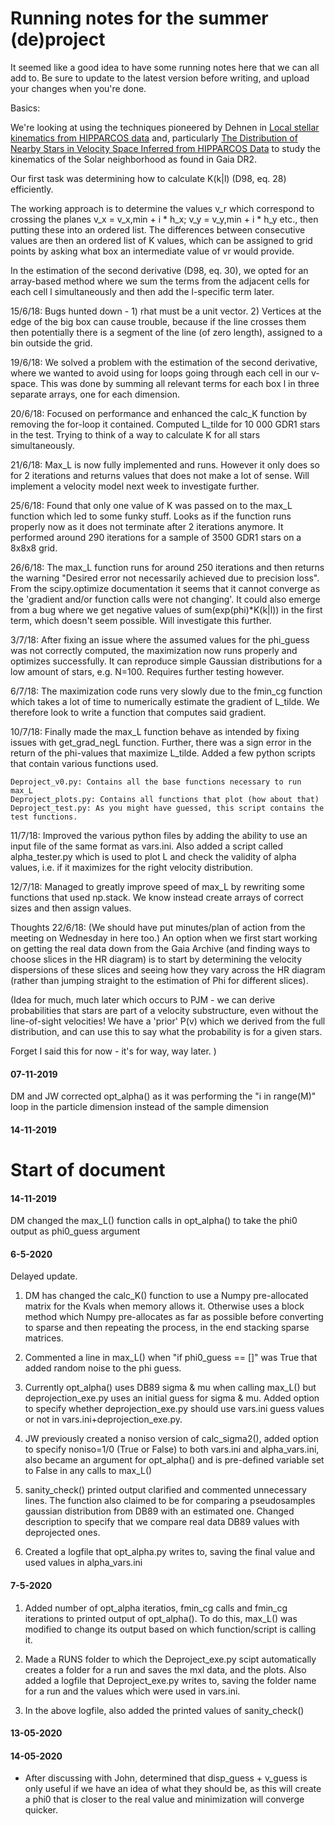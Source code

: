 # Running notes for the summer (de)project

It seemed like a good idea to have some running notes here that we can all add to. Be sure to update to the latest version before writing, and upload your changes when you're done.

Basics:

We're looking at using the techniques pioneered by Dehnen in [Local stellar kinematics from HIPPARCOS data](https://ui.adsabs.harvard.edu/#abs/1998MNRAS.298..387D/abstract) and, particularly [The Distribution of Nearby Stars in Velocity Space Inferred from HIPPARCOS Data](https://ui.adsabs.harvard.edu/#abs/1998AJ....115.2384D/abstract) to study the kinematics of the Solar neighborhood as found in Gaia DR2.

Our first task was determining how to calculate K(k|l) (D98, eq. 28) efficiently.

The working approach is to determine the values v_r which correspond to crossing the planes v_x = v_x,min + i * h_x; v_y = v_y,min + i * h_y etc., then putting these into an ordered list. The differences between consecutive values are then an ordered list of K values, which can be assigned to grid points by asking what box an intermediate value of vr would provide.

In the estimation of the second derivative (D98, eq. 30), we opted for an array-based method where we sum the terms from the adjacent cells for each cell l simultaneously and then add the l-specific term later.  

15/6/18: Bugs hunted down - 1) rhat must be a unit vector. 2) Vertices at the edge of the big box can cause trouble, because if the line crosses them then potentially there is a segment of the line (of zero length), assigned to a bin outside the grid.

19/6/18: We solved a problem with the estimation of the second derivative, where we wanted to avoid using for loops going through each cell in our v-space. This was done by summing all relevant terms for each box l in three separate arrays, one for each dimension.

20/6/18: Focused on performance and enhanced the calc_K function by removing the for-loop it contained. Computed L_tilde for 10 000 GDR1 stars in the test. Trying to think of a way to calculate K for all stars simultaneously.

21/6/18: Max_L is now fully implemented and runs. However it only does so for 2 iterations and returns values that does not make a lot of sense. Will implement a velocity model next week to investigate further.

25/6/18: Found that only one value of K was passed on to the max_L function which led to some funky stuff. Looks as if the function runs properly now as it does not terminate after 2 iterations anymore. It performed around 290 iterations for a sample of 3500 GDR1 stars on a 8x8x8 grid.

26/6/18: The max_L function runs for around 250 iterations and then returns the warning "Desired error not necessarily achieved due to precision loss". From the scipy.optimize documentation it seems that it cannot converge as the 'gradient and/or function calls were not changing'. It could also emerge from a bug where we get negative values of sum(exp(phi)*K(k|l)) in the first term, which doesn't seem possible. Will investigate this further.

3/7/18: After fixing an issue where the assumed values for the phi_guess was not correctly computed, the maximization now runs properly and optimizes successfully. It can reproduce simple Gaussian distributions for a low amount of stars, e.g. N=100. Requires further testing however.

6/7/18: The maximization code runs very slowly due to the fmin_cg function which takes a lot of time to numerically estimate the gradient of L_tilde. We therefore look to write a function that computes said gradient.

10/7/18: Finally made the max_L function behave as intended by fixing issues with get_grad_negL function. Further, there was a sign error in the return of the phi-values that maximize L_tilde. Added a few python scripts that contain various functions used.

	Deproject_v0.py: Contains all the base functions necessary to run max_L
	Deproject_plots.py: Contains all functions that plot (how about that)
	Deproject_test.py: As you might have guessed, this script contains the test functions.
	
11/7/18: Improved the various python files by adding the ability to use an input file of the same format as vars.ini. Also added a script called alpha_tester.py which is used to plot L and check the validity of alpha values, i.e. if it maximizes for the right velocity distribution.

12/7/18: Managed to greatly improve speed of max_L by rewriting some functions that used np.stack. We know instead create arrays of correct sizes and then assign values.

Thoughts 22/6/18: (We should have put minutes/plan of action from the meeting on Wednesday in here too.) An option when we first start working on getting the real data down from the Gaia Archive (and finding ways to choose slices in the HR diagram) is to start by determining the velocity dispersions of these slices and seeing how they vary across the HR diagram (rather than jumping straight to the estimation of Phi for different slices).

(Idea for much, much later which occurs to PJM - we can derive probabilities that stars are part of a velocity substructure, even without the line-of-sight velocities! We have a 'prior' P(v) which we derived from the full distribution, and can use this to say what the probability is for a given stars.

Forget I said this for now - it's for way, way later.
)

#### 07-11-2019 #### 
DM and JW corrected opt_alpha() as it was performing the "i in range(M)" loop in the particle dimension instead of the sample dimension

#### 14-11-2019 #### 
# Start of document

#### 14-11-2019 #### 
DM changed the max_L() function calls in opt_alpha() to take the phi0 output as phi0_guess argument

#### 6-5-2020 #####
Delayed update. 

1) DM has changed the calc_K() function to use a Numpy pre-allocated matrix for the Kvals when memory allows it. Otherwise uses a block method which Numpy pre-allocates as far as possible before converting to sparse and then repeating the process, in the end stacking sparse matrices.

2) Commented a line in max_L() when "if phi0_guess == []" was True that added random noise to the phi guess.

3) Currently opt_alpha() uses DB89 sigma & mu when calling max_L() but deprojection_exe.py uses an initial guess for sigma & mu. Added option to specify whether deprojection_exe.py should use vars.ini guess values or not in vars.ini+deprojection_exe.py.

4) JW previously created a noniso version of calc_sigma2(), added option to specify noniso=1/0 (True or False) to both vars.ini and alpha_vars.ini, also became an argument for opt_alpha() and is pre-defined variable set to False in any calls to max_L()

5) sanity_check() printed output clarified and commented unnecessary lines. The function also claimed to be for comparing a pseudosamples gaussian distribution from DB89 with an estimated one. Changed description to specify that we compare real data DB89 values with deprojected ones.

6) Created a logfile that opt_alpha.py writes to, saving the final value and used values in alpha_vars.ini

#### 7-5-2020 #####
1) Added number of opt_alpha iteratios, fmin_cg calls and fmin_cg iterations to printed output of opt_alpha(). To do this, max_L() was modified to change its output based on which function/script is calling it.

2) Made a RUNS folder to which the Deproject_exe.py scipt automatically creates a folder for a run and saves the mxl data, and the plots. Also added a logfile that Deproject_exe.py writes to, saving the folder name for a run and the values which were used in vars.ini. 

3) In the above logfile, also added the printed values of sanity_check()

#### 13-05-2020 ####

#### 14-05-2020 ####
- After discussing with John, determined that disp_guess + v_guess is only useful if we have an idea of what they should be, as this will create a phi0 that is closer to the real value and minimization will converge quicker.
